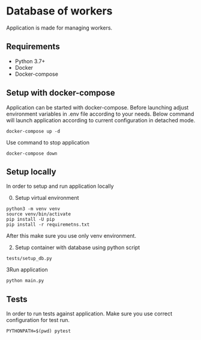 # Database of workers

Application is made for managing workers.

## Requirements

- Python 3.7+
- Docker
- Docker-compose

## Setup with docker-compose

Application can be started with docker-compose. 
Before launching adjust environment variables in .env file according to your needs.
Below command will launch application according to current configuration in detached mode.

```
docker-compose up -d
```

Use command to stop application

```
docker-compose down
```

## Setup locally

In order to setup and run application locally

0. Setup virtual environment

```
python3 -m venv venv
source venv/bin/activate
pip install -U pip
pip install -r requiremetns.txt
```

After this make sure you use only venv environment.

2. Setup container with database using python script

```
tests/setup_db.py
```

3Run application

```
python main.py
```

## Tests

In order to run tests against application.
Make sure you use correct configuration for test run.

```
PYTHONPATH=$(pwd) pytest
```
